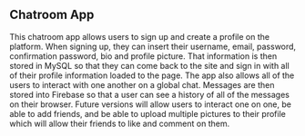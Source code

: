 ## Chatroom App

This chatroom app allows users to sign up and create a profile on the platform. When signing up, they can insert their username, email, password, confirmation password, bio and profile picture. That information is then stored in MySQL so that they can come back to the site and sign in with all of their profile information loaded to the page.
The app also allows all of the users to interact with one another on a global chat. Messages are then stored into Firebase so that a user can see a history of all of the messages on their browser.
Future versions will allow users to interact one on one, be able to add friends, and be able to upload multiple pictures to their profile which will allow their friends to like and comment on them.
